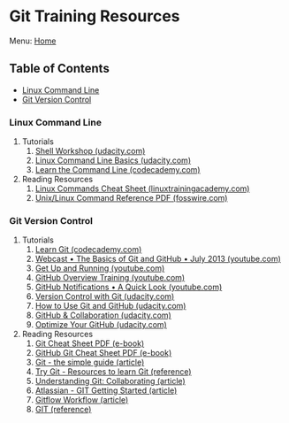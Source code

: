 # Git Training Resources

Menu: [Home](./README.md)

## Table of Contents

- [Linux Command Line](#linux-command-line)
- [Git Version Control](#git-version-control)

### Linux Command Line

1. Tutorials
    1. [Shell Workshop (udacity.com)](https://www.udacity.com/course/shell-workshop--ud206)
    1. [Linux Command Line Basics (udacity.com)](https://www.udacity.com/course/linux-command-line-basics--ud595)
    1. [Learn the Command Line (codecademy.com)](https://www.codecademy.com/learn/learn-the-command-line)
1. Reading Resources
    1. [Linux Commands Cheat Sheet (linuxtrainingacademy.com)](https://www.linuxtrainingacademy.com/linux-commands-cheat-sheet/)
    1. [Unix/Linux Command Reference PDF (fosswire.com)](https://files.fosswire.com/2007/08/fwunixref.pdf)

### Git Version Control

1. Tutorials
    1. [Learn Git (codecademy.com)](https://www.codecademy.com/learn/learn-git)
    1. [Webcast • The Basics of Git and GitHub • July 2013 (youtube.com)](http://youtu.be/U8GBXvdmHT4)
    1. [Get Up and Running (youtube.com)](http://www.youtube.com/playlist?list=PLg7s6cbtAD15G8lNyoaYDuKZSKyJrgwB-)
    1. [GitHub Overview Training (youtube.com)](http://www.youtube.com/playlist?list=PLg7s6cbtAD15Das5LK9mXt_g59DLWxKUe)
    1. [GitHub Notifications • A Quick Look (youtube.com)](http://www.youtube.com/watch?v=w-LgKrosGH0&list=PLg7s6cbtAD17rhrz2BJWAPJMjR71B3IDx)
    1. [Version Control with Git (udacity.com)](https://www.udacity.com/course/version-control-with-git--ud123)
    1. [How to Use Git and GitHub (udacity.com)](https://www.udacity.com/course/how-to-use-git-and-github--ud775)
    1. [GitHub & Collaboration (udacity.com)](https://www.udacity.com/course/github-collaboration--ud456)
    1. [Optimize Your GitHub (udacity.com)](https://www.udacity.com/course/optimize-your-github--ud247)
1. Reading Resources
    1. [Git Cheat Sheet PDF (e-book)](https://www.git-tower.com/blog/git-cheat-sheet)
    1. [GitHub Git Cheat Sheet PDF (e-book)](https://github.github.com/training-kit/downloads/github-git-cheat-sheet.pdf)
    1. [Git - the simple guide (article)](http://rogerdudler.github.io/git-guide/)
    1. [Try Git - Resources to learn Git (reference)](https://try.github.io)
    1. [Understanding Git: Collaborating (article)](http://www.sbf5.com/~cduan/technical/git/git-4.shtml)
    1. [Atlassian - GIT Getting Started (article)](https://www.atlassian.com/git/tutorials/setting-up-a-repository)
    1. [Gitflow Workflow (article)](https://www.atlassian.com/git/tutorials/comparing-workflows/gitflow-workflow "Gitflow Workflow is a Git workflow design that was first published and made popular by Vincent Driessen at nvie. The Gitflow Workflow defines a strict branching model designed around the project release. This provides a robust framework for managing larger projects.")
    1. [GIT (reference)](http://git-scm.com/docs)
